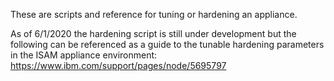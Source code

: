 These are scripts and reference for tuning or hardening an appliance.

As of 6/1/2020 the hardening script is still under development but the following can be referenced as a guide to the tunable hardening parameters in the ISAM appliance environment:
https://www.ibm.com/support/pages/node/5695797
